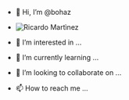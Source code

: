 - 👋 Hi, I’m @bohaz
- ![Ricardo Martìnez](https://github.com/bohaz/bohaz/assets/127757182/56ff7340-b47a-49c0-92d6-e8901292be03)

- 👀 I’m interested in ...
- 🌱 I’m currently learning ...
- 💞️ I’m looking to collaborate on ...
- 📫 How to reach me ...

<!---
bohaz/bohaz is a ✨ special ✨ repository because its `README.md` (this file) appears on your GitHub profile.
You can click the Preview link to take a look at your changes.
--->
